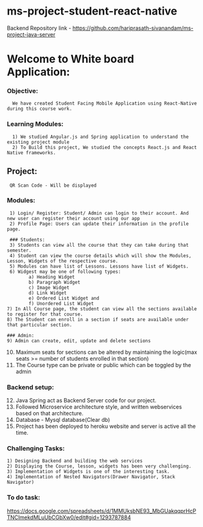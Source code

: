 # ms-project-student-react-native

Backend Repository link - https://github.com/hariprasath-sivanandam/ms-project-java-server

# Welcome to White board Application:

  ### Objective:
      We have created Student Facing Mobile Application using React-Native during this course work.

  ### Learning Modules:
      1) We studied Angular.js and Spring application to understand the existing project module
      2) To Build this project, We studied the concepts React.js and React Native frameworks.
       
  ## Project:
     QR Scan Code - Will be displayed
     
  ### Modules:
     1) Login/ Register: Student/ Admin can login to their account. And new user can register their account using our app
     2) Profile Page: Users can update their information in the profile page.
     
     ### Students:
     3) Students can view all the course that they can take during that semester.
     4) Student can view the course details which will show the Modules, Lesson, Widgets of the respective course.
     5) Modules can have list of Lessons. Lessons have list of Widgets.
     6) Widgest may be one of following types:
            a) Heading Widget
            b) Paragraph Widget
            c) Image Widget
            d) Link Widget
            e) Ordered List Widget and 
            f) Unordered List Widget
    7) In All Course page, the student can view all the sections available to register for that course.
    8) The Student can enroll in a section if seats are available under that particular section.
    
    ### Admin:
    9) Admin can create, edit, update and delete sections
   10) Maximum seats for sections can be altered by maintaining the logic(max seats >= number of students enrolled in that section)
   11) The Course type can be private or public which can be toggled by the admin
   ### Backend setup:
   12) Java Spring act as Backend Server code for our project.
   13) Followed Microservice architecture style, and written webservices based on that architecture.
   14) Database - Mysql database(Clear db)
   15) Project has been deployed to heroku website and server is active all the time.

 ### Challenging Tasks:
    1) Designing Backend and building the web services
    2) Displaying the Course, lesson, widgets has been very challenging.
    3) Implementation of Widgets is one of the interesting task.
    4) Implementation of Nested Navigators(Drawer Navigator, Stack Navigator)
    
 ### To do task:
  https://docs.google.com/spreadsheets/d/1MMUksbNE93_MbGUakqqprHcPTNCImekdMLuUbCGbXw0/edit#gid=1293787884
            
  

